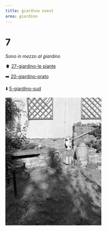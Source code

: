 ```yaml
---
title: giardino ovest
area: giardino
---
```

# 7
_Sono in mezzo al giardino_

⬆️ [27-giardino-le piante](27-giardino-le%20piante.md)

➡️ [20-giardino-prato](20-giardino-prato.md)

⬇️ [5-giardino-sud](5-giardino-sud.md)

![foto_17](_assets/preview/foto_17.jpg)